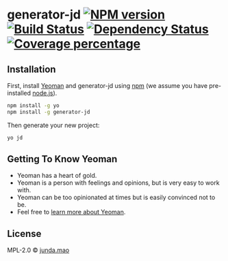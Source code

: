 # generator-jd [![NPM version][npm-image]][npm-url] [![Build Status][travis-image]][travis-url] [![Dependency Status][daviddm-image]][daviddm-url] [![Coverage percentage][coveralls-image]][coveralls-url]
> 

## Installation

First, install [Yeoman](http://yeoman.io) and generator-jd using [npm](https://www.npmjs.com/) (we assume you have pre-installed [node.js](https://nodejs.org/)).

```bash
npm install -g yo
npm install -g generator-jd
```

Then generate your new project:

```bash
yo jd
```

## Getting To Know Yeoman

 * Yeoman has a heart of gold.
 * Yeoman is a person with feelings and opinions, but is very easy to work with.
 * Yeoman can be too opinionated at times but is easily convinced not to be.
 * Feel free to [learn more about Yeoman](http://yeoman.io/).

## License

MPL-2.0 © [junda.mao]()


[npm-image]: https://badge.fury.io/js/generator-jd.svg
[npm-url]: https://npmjs.org/package/generator-jd
[travis-image]: https://travis-ci.com/gonenoob/generator-jd.svg?branch=master
[travis-url]: https://travis-ci.com/gonenoob/generator-jd
[daviddm-image]: https://david-dm.org/gonenoob/generator-jd.svg?theme=shields.io
[daviddm-url]: https://david-dm.org/gonenoob/generator-jd
[coveralls-image]: https://coveralls.io/repos/gonenoob/generator-jd/badge.svg
[coveralls-url]: https://coveralls.io/r/gonenoob/generator-jd
